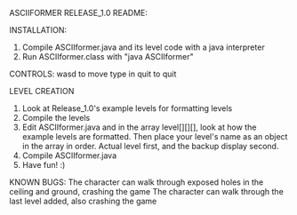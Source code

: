 ASCIIFORMER RELEASE_1.0 README:

INSTALLATION:
1. Compile ASCIIformer.java and its level code with a java interpreter
2. Run ASCIIformer.class with "java ASCIIformer"

CONTROLS:
wasd to move
type in quit to quit

LEVEL CREATION
1. Look at Release_1.0's example levels for formatting levels
2. Compile the levels
3. Edit ASCIIformer.java and in the array level[][][], look at how the example levels are formatted. Then place your 
level's name as an object in the array in order. Actual level first, and the backup display second.
4. Compile ASCIIformer.java
5. Have fun! :)

KNOWN BUGS: 
The character can walk through exposed holes in the ceiling and ground, crashing the game
The character can walk through the last level added, also crashing the game

